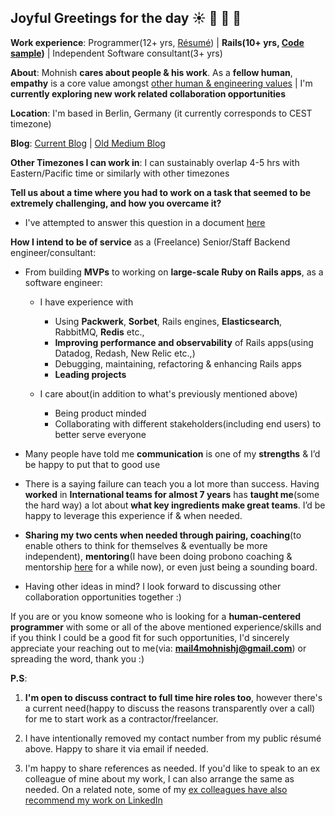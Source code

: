 ## Joyful Greetings for the day ☀️ 🌱 🙂 🪷

**Work experience**: Programmer(12+ yrs, [Résumé](https://drive.google.com/file/d/10kOVqAxCgsI7_kNAtUW4aXIuuzs1DqFL/view?usp=sharing)) | **Rails(10+ yrs, [Code sample](https://github.com/boddhisattva/mars_rover/))** |  Independent Software consultant(3+ yrs)

**About**: Mohnish **cares about people & his work**. As a **fellow human**, **empathy** is a core value amongst [other human & engineering values](https://bit.ly/mohnish_human_and_engineering_values) | I'm **currently exploring new work related collaboration opportunities**

**Location**: I'm based in Berlin, Germany (it currently corresponds to CEST timezone)

**Blog**: [Current Blog](https://www.mohnishjadwani.com/) | [Old Medium Blog ](https://medium.com/@mohnishgj)

**Other Timezones I can work in**:  I can sustainably overlap 4-5 hrs with Eastern/Pacific time or similarly with other timezones

**Tell us about a time where you had to work on a task that seemed to be extremely challenging, and how you overcame it?**
- I've attempted to answer this question in a document [here](https://sadhakforlife.notion.site/Tell-us-about-a-time-where-you-had-to-work-on-a-task-that-seemed-to-be-extremely-challenging-and-ho-3ba71734ca1b4404ac3d89b74df59717)

**How I intend to be of service** as a (Freelance) Senior/Staff Backend engineer/consultant:

- From building **MVPs** to working on **large-scale Ruby on Rails apps**, as a software engineer:
  - I have experience with 
    -   Using **Packwerk**, **Sorbet**, Rails engines, **Elasticsearch**, RabbitMQ, **Redis** etc.,
    -   **Improving performance and observability** of Rails apps(using Datadog, Redash, New Relic etc.,) 
    -   Debugging, maintaining, refactoring & enhancing Rails apps
    -   **Leading projects**

  - I care about(in addition to what's previously mentioned above)
    - Being product minded
    - Collaborating with different stakeholders(including end users) to better serve everyone
  
- Many people have told me **communication** is one of my **strengths** & I’d be happy to put that to good use

- There is a saying failure can teach you a lot more than success. Having **worked** in **International teams for almost 7 years** has **taught me**(some the hard way) a lot about **what key ingredients make great teams**. I’d be happy to leverage this experience if & when needed.

- **Sharing my two cents when needed through pairing, coaching**(to enable others to think for themselves & eventually be more independent), **mentoring**(I have been doing probono coaching & mentorship [here](https://bit.ly/coaching_mentoring_connect_with_mohnish) for a while now), or even just being a sounding board.

- Having other ideas in mind? I look forward to discussing other collaboration opportunities together :)

If you are or you know someone who is looking for a **human-centered programmer** with some or all of the above mentioned experience/skills and if you think I could be a good fit for such opportunities, I'd sincerely appreciate your reaching out to me(via: **mail4mohnishj@gmail.com**) or spreading the word, thank you :) 

**P.S**: 

1. **I'm open to discuss contract to full time hire roles too**, however there's a current need(happy to discuss the reasons transparently over a call) for me to start work as a contractor/freelancer.

2. I have intentionally removed my contact number from my public résumé above. Happy to share it via email if needed.

3. I'm happy to share references as needed. If you'd like to speak to an ex colleague of mine about my work, I can also arrange the same as needed. On a related note, some of my [ex colleagues have also recommend my work on LinkedIn](https://de.linkedin.com/in/mohnish-jadwani-9a924619)

